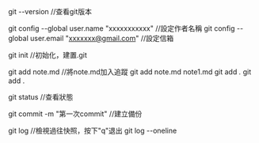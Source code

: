 git --version   //查看git版本

git config --global user.name "xxxxxxxxxxx" //設定作者名稱
git config --global user.email "xxxxxxx@gmail.com"  //設定信箱

git init    //初始化，建置.git

git add note.md //將note.md加入追蹤
git add note.md note1.md
git add *.*
git add .

git status  //查看狀態

git commit -m "第一次commit"    //建立備份

git log //檢視過往快照，按下"q"退出
git log --oneline
